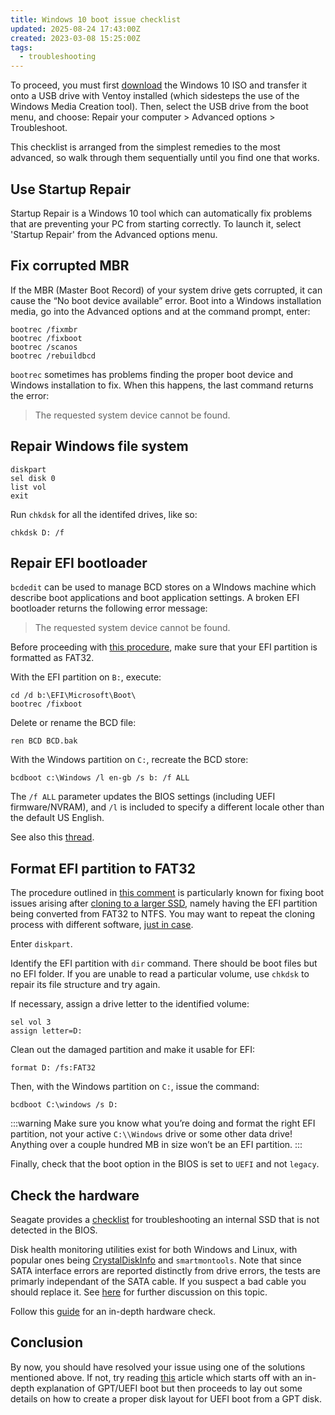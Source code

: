 ```yaml
---
title: Windows 10 boot issue checklist
updated: 2025-08-24 17:43:00Z
created: 2023-03-08 15:25:00Z
tags:
  - troubleshooting
---
```


To proceed, you must first [download](https://www.microsoft.com/en-us/software-download/windows10ISO) the Windows 10 ISO and transfer it onto a USB drive with Ventoy installed (which sidesteps the use of the Windows Media Creation tool). Then, select the USB drive from the boot menu, and choose: Repair your computer > Advanced options > Troubleshoot.

This checklist is arranged from the simplest remedies to the most advanced, so walk through them sequentially until you find one that works.

## Use Startup Repair

Startup Repair is a Windows 10 tool which can automatically fix problems that are preventing your PC from starting correctly. To launch it, select 'Startup Repair' from the Advanced options menu.

## Fix corrupted MBR

If the MBR (Master Boot Record) of your system drive gets corrupted, it can cause the “No boot device available” error. Boot into a Windows installation media, go into the Advanced options and at the command prompt, enter:
```dos
bootrec /fixmbr
bootrec /fixboot
bootrec /scanos
bootrec /rebuildbcd
```

`bootrec` sometimes has problems finding the proper boot device and Windows installation to fix. When this happens, the last command returns the error:

> The requested system device cannot be found.

## Repair Windows file system

```dos
diskpart
sel disk 0
list vol
exit
```

Run `chkdsk` for all the identifed drives, like so:
```dos
chkdsk D: /f
```

## Repair EFI bootloader

`bcdedit` can be used to manage BCD stores on a WIndows machine which describe boot applications and boot application settings. A broken EFI bootloader returns the following error message:

> The requested system device cannot be found.

Before proceeding with [this procedure](https://superuser.com/questions/460762/how-can-i-repair-the-windows-8-efi-bootloader), make sure that your EFI partition is formatted as FAT32.

With the EFI partition on `B:`, execute:
```dos
cd /d b:\EFI\Microsoft\Boot\
bootrec /fixboot
```
Delete or rename the BCD file:
```dos
ren BCD BCD.bak
```

With the Windows partition on `C:`, recreate the BCD store:
```dos
bcdboot c:\Windows /l en-gb /s b: /f ALL
```

The `/f ALL` parameter updates the BIOS settings (including UEFI firmware/NVRAM), and `/l` is included to specify a different locale other than the default US English.

See also this [thread](https://superuser.com/questions/1285268/cannot-boot-windows-10-bootrec-fixboot-gives-access-denied).

## Format EFI partition to FAT32

The procedure outlined in [this comment](https://screwlooseit.com.au/windows-10-bootrec-the-requested-system-device-cannot-be-found#comment-211 "https://screwlooseit.com.au/windows-10-bootrec-the-requested-system-device-cannot-be-found") is particularly known for fixing boot issues arising after [cloning to a larger SSD](https://www.youtube.com/watch?v=C1ILmeCGLYs), namely having the EFI partition being converted from FAT32 to NTFS. You may want to repeat the cloning process with different software, [just in case](https://answers.microsoft.com/en-us/windows/forum/all/boot-problem-after-ssd-clone-on-windows-10/70690b33-31be-424b-b158-ece095f3b1c4).

Enter `diskpart`.

Identify the EFI partition with `dir` command. There should be boot files but no EFI folder. If you are unable to read a particular volume, use `chkdsk` to repair its file structure and try again.

If necessary, assign a drive letter to the identified volume:
```dos
sel vol 3
assign letter=D:
```
Clean out the damaged partition and make it usable for EFI:
```dos
format D: /fs:FAT32
```
Then, with the Windows partition on `C:`, issue the command:
```dos
bcdboot C:\windows /s D:
```

:::warning
Make sure you know what you’re doing and format the right EFI partition, not your active `C:\\Windows` drive or some other data drive! Anything over a couple hundred MB in size won’t be an EFI partition.
:::

Finally, check that the boot option in the BIOS is set to `UEFI` and not `legacy`.

## Check the hardware

Seagate provides a [checklist](https://www.seagate.com/gb/en/support/kb/the-bios-does-not-detect-or-recognize-the-solid-state-drive-005707en/) for troubleshooting an internal SSD that is not detected in the BIOS.

Disk health monitoring utilities exist for both Windows and Linux, with popular ones being [CrystalDiskInfo](https://www.majorgeeks.com/files/details/crystaldiskinfo_portable.html) and `smartmontools`. Note that since SATA interface errors are reported distinctly from drive errors, the tests are primarly independant of the SATA cable. If you suspect a bad cable you should replace it. See [here](https://superuser.com/questions/641219/possibly-a-dying-hard-drive-but-reads-writes-work-unsure-about-log-entries/642771#642771) for further discussion on this topic.

Follow this [guide](https://www.lifewire.com/fix-computer-that-turns-on-but-displays-nothing-2624443) for an in-depth hardware check.

## Conclusion

By now, you should have resolved your issue using one of the solutions mentioned above. If not, try reading [this]( http://rakhesh.com/windows/notes-of-uefi-gpt-uefi-boot-process-disk-partitions-and-hyper-v-differencing-disks-with-a-generation-2-vm/) article which starts off with an in-depth explanation of GPT/UEFI boot but then proceeds to lay out some details on how to create a proper disk layout for UEFI boot from a GPT disk.
